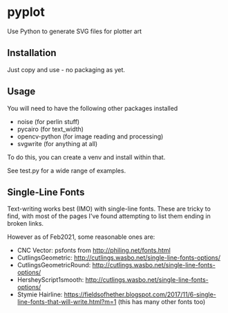 pyplot
======

Use Python to generate SVG files for plotter art

Installation
------------

Just copy and use - no packaging as yet.

Usage
-----

You will need to have the following other packages installed 
* noise (for perlin stuff)
* pycairo (for text_width)
* opencv-python (for image reading and processing)
* svgwrite (for anything at all)

To do this, you can create a venv and install within that.

See test.py for a wide range of examples.

Single-Line Fonts
-----------------

Text-writing works best (IMO) with single-line fonts. These are tricky to find, with most of the pages I've found attempting to list them ending in broken links.

However as of Feb2021, some reasonable ones are:

* CNC Vector: psfonts from http://philing.net/fonts.html
* CutlingsGeometric: http://cutlings.wasbo.net/single-line-fonts-options/
* CutlingsGeometricRound: http://cutlings.wasbo.net/single-line-fonts-options/
* HersheyScript1smooth: http://cutlings.wasbo.net/single-line-fonts-options/
* Stymie Hairline: https://fieldsofhether.blogspot.com/2017/11/6-single-line-fonts-that-will-write.html?m=1 (this has many other fonts too)